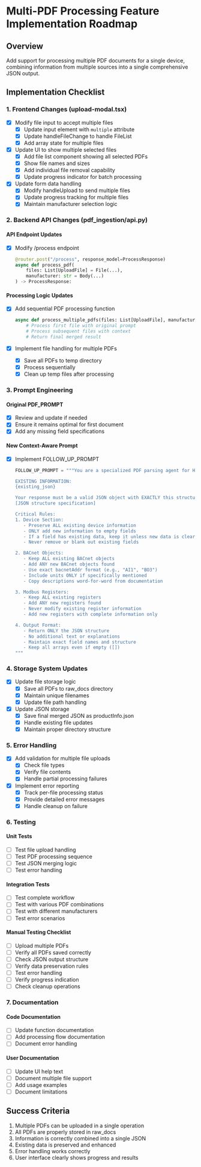 # Multi-PDF Processing Feature Implementation Roadmap

## Overview
Add support for processing multiple PDF documents for a single device, combining information from multiple sources into a single comprehensive JSON output.

## Implementation Checklist

### 1. Frontend Changes (upload-modal.tsx)
- [x] Modify file input to accept multiple files
  - [x] Update input element with `multiple` attribute
  - [x] Update handleFileChange to handle FileList
  - [x] Add array state for multiple files

- [x] Update UI to show multiple selected files
  - [x] Add file list component showing all selected PDFs
  - [x] Show file names and sizes
  - [x] Add individual file removal capability
  - [x] Update progress indicator for batch processing

- [x] Update form data handling
  - [x] Modify handleUpload to send multiple files
  - [x] Update progress tracking for multiple files
  - [x] Maintain manufacturer selection logic

### 2. Backend API Changes (pdf_ingestion/api.py)

#### API Endpoint Updates
- [x] Modify /process endpoint
  ```python
  @router.post("/process", response_model=ProcessResponse)
  async def process_pdf(
      files: List[UploadFile] = File(...),
      manufacturer: str = Body(...)
  ) -> ProcessResponse:
  ```

#### Processing Logic Updates
- [x] Add sequential PDF processing function
  ```python
  async def process_multiple_pdfs(files: List[UploadFile], manufacturer: str):
      # Process first file with original prompt
      # Process subsequent files with context
      # Return final merged result
  ```

- [x] Implement file handling for multiple PDFs
  - [x] Save all PDFs to temp directory
  - [x] Process sequentially
  - [x] Clean up temp files after processing

### 3. Prompt Engineering

#### Original PDF_PROMPT
- [x] Review and update if needed
- [x] Ensure it remains optimal for first document
- [x] Add any missing field specifications

#### New Context-Aware Prompt
- [x] Implement FOLLOW_UP_PROMPT
  ```python
  FOLLOW_UP_PROMPT = """You are a specialized PDF parsing agent for HVAC device documentation. We have already extracted information from previous documents, provided below. Your task is to enhance this information with any new details found in the current document.

  EXISTING INFORMATION:
  {existing_json}

  Your response must be a valid JSON object with EXACTLY this structure:
  [JSON structure specification]

  Critical Rules:
  1. Device Section:
     - Preserve ALL existing device information
     - ONLY add new information to empty fields
     - If a field has existing data, keep it unless new data is clearly more complete
     - Never remove or blank out existing fields

  2. BACnet Objects:
     - Keep ALL existing BACnet objects
     - Add ANY new BACnet objects found
     - Use exact bacnetAddr format (e.g., "AI1", "BO3")
     - Include units ONLY if specifically mentioned
     - Copy descriptions word-for-word from documentation

  3. Modbus Registers:
     - Keep ALL existing registers
     - Add ANY new registers found
     - Never modify existing register information
     - Add new registers with complete information only

  4. Output Format:
     - Return ONLY the JSON structure
     - No additional text or explanations
     - Maintain exact field names and structure
     - Keep all arrays even if empty ([])
  """
  ```

### 4. Storage System Updates
- [x] Update file storage logic
  - [x] Save all PDFs to raw_docs directory
  - [x] Maintain unique filenames
  - [x] Update file path handling

- [x] Update JSON storage
  - [x] Save final merged JSON as productInfo.json
  - [x] Handle existing file updates
  - [x] Maintain proper directory structure

### 5. Error Handling
- [x] Add validation for multiple file uploads
  - [x] Check file types
  - [x] Verify file contents
  - [x] Handle partial processing failures

- [x] Implement error reporting
  - [x] Track per-file processing status
  - [x] Provide detailed error messages
  - [x] Handle cleanup on failure

### 6. Testing

#### Unit Tests
- [ ] Test file upload handling
- [ ] Test PDF processing sequence
- [ ] Test JSON merging logic
- [ ] Test error handling

#### Integration Tests
- [ ] Test complete workflow
- [ ] Test with various PDF combinations
- [ ] Test with different manufacturers
- [ ] Test error scenarios

#### Manual Testing Checklist
- [ ] Upload multiple PDFs
- [ ] Verify all PDFs saved correctly
- [ ] Check JSON output structure
- [ ] Verify data preservation rules
- [ ] Test error handling
- [ ] Verify progress indication
- [ ] Check cleanup operations

### 7. Documentation

#### Code Documentation
- [ ] Update function documentation
- [ ] Add processing flow documentation
- [ ] Document error handling

#### User Documentation
- [ ] Update UI help text
- [ ] Document multiple file support
- [ ] Add usage examples
- [ ] Document limitations

## Success Criteria
1. Multiple PDFs can be uploaded in a single operation
2. All PDFs are properly stored in raw_docs
3. Information is correctly combined into a single JSON
4. Existing data is preserved and enhanced
5. Error handling works correctly
6. User interface clearly shows progress and results
